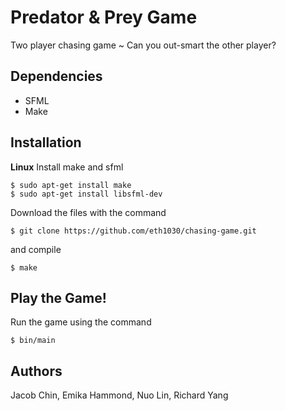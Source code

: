 # Predator & Prey Game
Two player chasing game ~
Can you out-smart the other player?

## Dependencies
- SFML
- Make

## Installation
**Linux**
Install make and sfml
```
$ sudo apt-get install make
$ sudo apt-get install libsfml-dev
```
Download the files with the command
```
$ git clone https://github.com/eth1030/chasing-game.git
```
and compile
```
$ make
```
## Play the Game!
Run the game using the command
```
$ bin/main
```

## Authors
Jacob Chin, Emika Hammond, Nuo Lin, Richard Yang
